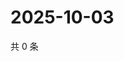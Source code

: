 # 2025-10-03

共 0 条

<!-- BEGIN ZHIHUQUESTIONS -->
<!-- 最后更新时间 Fri Oct 03 2025 16:14:36 GMT+0800 (China Standard Time) -->

<!-- END ZHIHUQUESTIONS -->
